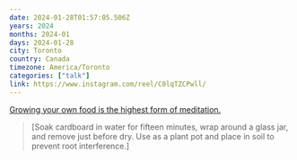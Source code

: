 ```yaml
---
date: 2024-01-28T01:57:05.506Z
years: 2024
months: 2024-01
days: 2024-01-28
city: Toronto
country: Canada
timezone: America/Toronto
categories: ["talk"]
link: https://www.instagram.com/reel/C0lqTZCPwll/
---
```

[Growing your own food is the highest form of meditation.](https://www.instagram.com/reel/C0lqTZCPwll/)

> [Soak cardboard in water for fifteen minutes, wrap around a glass jar, and remove just before dry. Use as a plant pot and place in soil to prevent root interference.]
